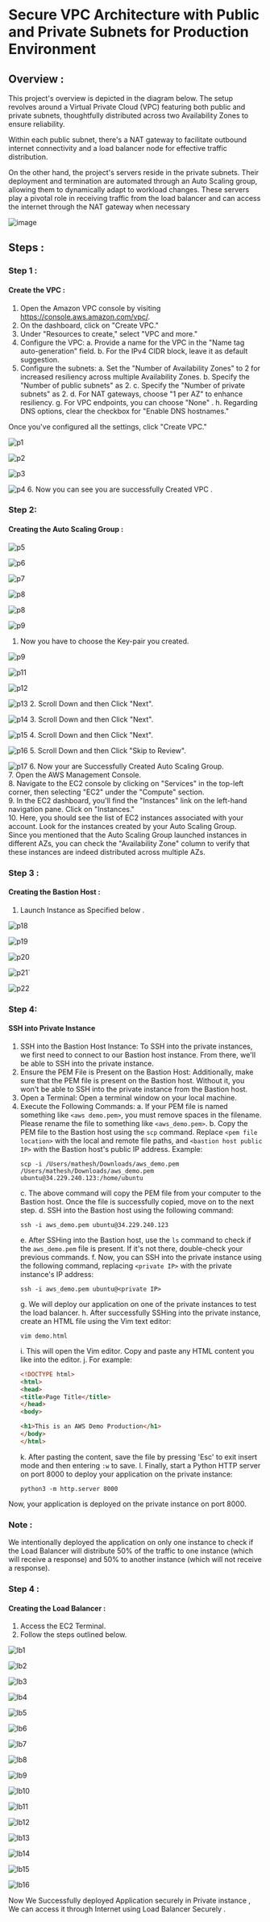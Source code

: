 # Secure VPC Architecture with Public and Private Subnets for Production Environment
## Overview :
This project's overview is depicted in the diagram below. The setup revolves around a Virtual Private Cloud (VPC) featuring both public and private subnets, thoughtfully distributed across two Availability Zones to ensure reliability.

Within each public subnet, there's a NAT gateway to facilitate outbound internet connectivity and a load balancer node for effective traffic distribution.

On the other hand, the project's servers reside in the private subnets. Their deployment and termination are automated through an Auto Scaling group, allowing them to dynamically adapt to workload changes. These servers play a pivotal role in receiving traffic from the load balancer and can access the internet through the NAT gateway when necessary


![image](https://github.com/itz-mathesh/aws-public-private-subnet-architecture/assets/144098846/9d656294-2011-4467-a620-63954d923710)

## Steps :
### Step 1 :
#### Create the VPC :
1. Open the Amazon VPC console by visiting https://console.aws.amazon.com/vpc/.
2. On the dashboard, click on "Create VPC."
3. Under "Resources to create," select "VPC and more."
4. Configure the VPC:
   a. Provide a name for the VPC in the "Name tag auto-generation" field.
   b. For the IPv4 CIDR block, leave it as default suggestion.
5. Configure the subnets:
   a. Set the "Number of Availability Zones" to 2 for increased resiliency across multiple Availability Zones.
   b. Specify the "Number of public subnets" as 2.
   c. Specify the "Number of private subnets" as 2.
   d. For NAT gateways, choose "1 per AZ" to enhance resiliency.
   g. For VPC endpoints, you can choose "None" .
   h. Regarding DNS options, clear the checkbox for "Enable DNS hostnames."

Once you've configured all the settings, click "Create VPC."

![p1](https://github.com/itz-mathesh/aws-public-private-subnet-architecture/assets/144098846/d80b1370-dd76-4043-b4f0-2c757e3c21c7)

![p2](https://github.com/itz-mathesh/aws-public-private-subnet-architecture/assets/144098846/722b69ac-f980-421b-8cb5-c3a5365e0a26)


![p3](https://github.com/itz-mathesh/aws-public-private-subnet-architecture/assets/144098846/32cb40b4-622a-4d13-b208-b0ab60c5cf2f)


![p4](https://github.com/itz-mathesh/aws-public-private-subnet-architecture/assets/144098846/35732232-120e-4fec-811f-03ad7c2a8438)
6. Now you can see you are successfully Created VPC .




### Step 2:
#### Creating the Auto Scaling Group :


![p5](https://github.com/itz-mathesh/aws-public-private-subnet-architecture/assets/144098846/a2e7f738-c9e5-4ab7-bfc9-abff65f3e235)


![p6](https://github.com/itz-mathesh/aws-public-private-subnet-architecture/assets/144098846/4312da54-b049-484e-ad2d-05e16b0f7163)


![p7](https://github.com/itz-mathesh/aws-public-private-subnet-architecture/assets/144098846/31663c3b-acd8-40de-b701-a470d6e6caaa)


![p8](https://github.com/itz-mathesh/aws-public-private-subnet-architecture/assets/144098846/6d0b515a-dbd5-41fd-8565-cad4039a9e8a)


![p8](https://github.com/itz-mathesh/aws-public-private-subnet-architecture/assets/144098846/d2d13f41-d10b-498a-8756-02e159bc6bd5)


![p9](https://github.com/itz-mathesh/aws-public-private-subnet-architecture/assets/144098846/34d0786d-e05c-48ff-a478-4cc8a407419b)
1. Now you have to choose the Key-pair you created.

![p9](https://github.com/itz-mathesh/aws-public-private-subnet-architecture/assets/144098846/89903e99-5673-493e-9e19-d92311fb4715)


![p11](https://github.com/itz-mathesh/aws-public-private-subnet-architecture/assets/144098846/c2c3f452-ef92-4ac0-9fc6-c12c55b3f5c7)


![p12](https://github.com/itz-mathesh/aws-public-private-subnet-architecture/assets/144098846/6ff77ba7-af88-41b7-8c8c-abcec09c2af8)


![p13](https://github.com/itz-mathesh/aws-public-private-subnet-architecture/assets/144098846/f1f3b337-6023-4d98-82f9-0b44727e2f76)
2. Scroll Down and then Click "Next".

![p14](https://github.com/itz-mathesh/aws-public-private-subnet-architecture/assets/144098846/2a17a34d-ef23-4607-b0b8-28dbfbcbf890)
3. Scroll Down and then Click "Next".

![p15](https://github.com/itz-mathesh/aws-public-private-subnet-architecture/assets/144098846/e195037c-ec37-4470-b503-cbb7abc0b14d)
4. Scroll Down and then Click "Next".

![p16](https://github.com/itz-mathesh/aws-public-private-subnet-architecture/assets/144098846/b15e60bf-9e9c-4741-ba93-16e724ecf1a5)
5. Scroll Down and then Click "Skip to Review".

![p17](https://github.com/itz-mathesh/aws-public-private-subnet-architecture/assets/144098846/c2e018ae-ffca-43e6-83e1-3fa812dcd93c)
6. Now your are Successfully Created Auto Scaling Group.<br>
7. Open the AWS Management Console.<br>
8. Navigate to the EC2 console by clicking on "Services" in the top-left corner, then selecting "EC2" under the "Compute" section.<br>
9. In the EC2 dashboard, you'll find the "Instances" link on the left-hand navigation pane. Click on "Instances."<br>
10. Here, you should see the list of EC2 instances associated with your account. Look for the instances created by your Auto Scaling Group.<br>
Since you mentioned that the Auto Scaling Group launched instances in different AZs, you can check the "Availability Zone" column to verify that these instances are indeed distributed across multiple AZs.

### Step 3 :
#### Creating the Bastion Host :

1. Launch Instance as Specified below .


![p18](https://github.com/itz-mathesh/aws-public-private-subnet-architecture/assets/144098846/c3c2bb90-6886-48f5-8d37-3168646203cf)


![p19](https://github.com/itz-mathesh/aws-public-private-subnet-architecture/assets/144098846/a902949d-6845-4d3c-b297-99542135eee0)


![p20](https://github.com/itz-mathesh/aws-public-private-subnet-architecture/assets/144098846/22d69a9d-2ce2-4334-94b4-4a4f5d12655a)


![p21`](https://github.com/itz-mathesh/aws-public-private-subnet-architecture/assets/144098846/750dea04-8fdc-40bd-baf4-efccdfb9dd5b)


![p22](https://github.com/itz-mathesh/aws-public-private-subnet-architecture/assets/144098846/5accdbf9-e13e-4cac-b2a7-c95d6f06104d)

### Step 4: 
#### SSH into Private Instance

1. SSH into the Bastion Host Instance:
   To SSH into the private instances, we first need to connect to our Bastion host instance. From there, we'll be able to SSH into the private instance.
2. Ensure the PEM File is Present on the Bastion Host:
   Additionally, make sure that the PEM file is present on the Bastion host. Without it, you won't be able to SSH into the private instance from the Bastion host.
3. Open a Terminal:
   Open a terminal window on your local machine.
4. Execute the Following Commands:
   a. If your PEM file is named something like `<aws demo.pem>`, you must remove spaces in the filename. Please rename the file to something like `<aws_demo.pem>`.
   b. Copy the PEM file to the Bastion host using the `scp` command. Replace `<pem file location>` with the local and remote file paths, and `<bastion host public IP>` with the Bastion host's public IP address. 
   Example:
      ```
      scp -i /Users/mathesh/Downloads/aws_demo.pem /Users/mathesh/Downloads/aws_demo.pem ubuntu@34.229.240.123:/home/ubuntu
      ```
   c. The above command will copy the PEM file from your computer to the Bastion host. Once the file is successfully copied, move on to the next step.
   d. SSH into the Bastion host using the following command:
      ```
      ssh -i aws_demo.pem ubuntu@34.229.240.123
      ```
    e. After SSHing into the Bastion host, use the `ls` command to check if the `aws_demo.pem` file is present. If it's not there, double-check your previous commands.
    f. Now, you can SSH into the private instance using the following command, replacing `<private IP>` with the private instance's IP address:
      ```
      ssh -i aws_demo.pem ubuntu@<private IP>
      ```
    g. We will deploy our application on one of the private instances to test the load balancer.
    h. After successfully SSHing into the private instance, create an HTML file using the Vim text editor:
      ```
      vim demo.html
      ```
    i. This will open the Vim editor. Copy and paste any HTML content you like into the editor.
    j. For example:
      ```html
      <!DOCTYPE html>
      <html>
      <head>
      <title>Page Title</title>
      </head>
      <body>

      <h1>This is an AWS Demo Production</h1>
      </body>
      </html>
      ```
     k. After pasting the content, save the file by pressing 'Esc' to exit insert mode and then entering `:w` to save.
     l. Finally, start a Python HTTP server on port 8000 to deploy your application on the private instance:
      ```
      python3 -m http.server 8000
      ```
Now, your application is deployed on the private instance on port 8000.
### Note :
We intentionally deployed the application on only one instance to check if the Load Balancer will distribute 50% of the traffic to one instance (which will receive a response) and 50% to another instance (which will not receive a response).

### Step 4 :
#### Creating the Load Balancer :

1. Access the EC2 Terminal.
2. Follow the steps outlined below.

![lb1](https://github.com/itz-mathesh/aws-public-private-subnet-architecture/assets/144098846/6e204024-11f4-4553-b583-8dc0b53a15ea)


![lb2](https://github.com/itz-mathesh/aws-public-private-subnet-architecture/assets/144098846/ae244b71-c4ba-4160-9bf9-0ea82d7e7e5f)


![lb3](https://github.com/itz-mathesh/aws-public-private-subnet-architecture/assets/144098846/3093dd4e-1acb-4ee5-9fe0-c0794f7336fd)


![lb4](https://github.com/itz-mathesh/aws-public-private-subnet-architecture/assets/144098846/84e79b0c-d25c-4471-aac5-d05a33d74801)


![lb5](https://github.com/itz-mathesh/aws-public-private-subnet-architecture/assets/144098846/58ce870b-9d5f-4343-bcf0-afe3edbcda27)


![lb6](https://github.com/itz-mathesh/aws-public-private-subnet-architecture/assets/144098846/bc12e1a3-4404-4427-b6e2-04183afd19fc)


![lb7](https://github.com/itz-mathesh/aws-public-private-subnet-architecture/assets/144098846/eebf3ea6-674e-43db-bac7-ca9c2f7dd951)


![lb8](https://github.com/itz-mathesh/aws-public-private-subnet-architecture/assets/144098846/b06c1553-2e2c-442a-bf14-88ff5b8d453b)


![lb9](https://github.com/itz-mathesh/aws-public-private-subnet-architecture/assets/144098846/db972f48-00d1-4d74-9cce-192ab6117e26)


![lb10](https://github.com/itz-mathesh/aws-public-private-subnet-architecture/assets/144098846/6444932a-0662-4953-abd9-c3de0a7d80a8)


![lb11](https://github.com/itz-mathesh/aws-public-private-subnet-architecture/assets/144098846/d6195b28-2e3f-4ead-9424-0976cc5600f8)


![lb12](https://github.com/itz-mathesh/aws-public-private-subnet-architecture/assets/144098846/12044558-3761-4f74-8e06-d4d32ae15cf2)


![lb13](https://github.com/itz-mathesh/aws-public-private-subnet-architecture/assets/144098846/04964ffc-e3c1-4197-b8e9-571e5e724d26)


![lb14](https://github.com/itz-mathesh/aws-public-private-subnet-architecture/assets/144098846/b753cdbf-2d5c-4667-9c4e-05dac0515b72)


![lb15](https://github.com/itz-mathesh/aws-public-private-subnet-architecture/assets/144098846/dc6e7431-0d6e-4138-a431-6ac29cccfdf7)


![lb16](https://github.com/itz-mathesh/aws-public-private-subnet-architecture/assets/144098846/f41fab30-1c22-41ad-bc92-24b06da4eb94)


Now We Successfully deployed Application securely in Private instance , We can access it through Internet using Load Balancer Securely .
